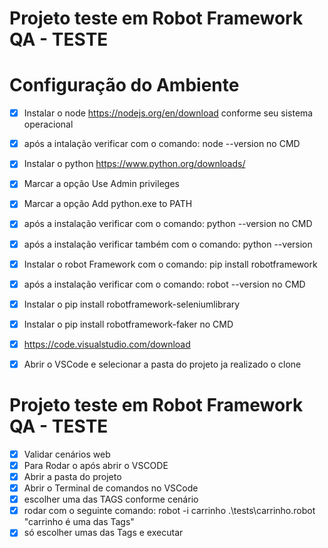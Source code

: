 # Projeto teste em Robot Framework QA - TESTE
# Configuração do Ambiente
 - [x] Instalar o node https://nodejs.org/en/download conforme seu sistema operacional
 - [x] após a intalação verificar com o comando: node --version no CMD

 - [x] Instalar o python https://www.python.org/downloads/
 - [x] Marcar a opção Use Admin privileges 
 - [x] Marcar a  opção Add python.exe to PATH
 - [x] após a instalação verificar com o comando:  python --version no CMD
 - [x] após a instalação verificar também com o comando: python --version
 - [x] Instalar o robot Framework com o comando: pip install robotframework
 - [x] após a instalação verificar com o comando:  robot --version no CMD
 - [x] Instalar o pip install robotframework-seleniumlibrary
 - [x] Instalar o pip install robotframework-faker no CMD
 - [x] https://code.visualstudio.com/download
 - [x] Abrir o VSCode e selecionar a pasta do projeto ja realizado o clone   

# Projeto teste em Robot Framework QA - TESTE
 - [x]  Validar cenários web 
 - [x]  Para Rodar o após abrir o VSCODE
 - [x]  Abrir a pasta do projeto
 - [x]  Abrir o Terminal de comandos no VSCode
 - [x]  escolher uma das TAGS conforme cenário
 - [x]  rodar com o seguinte comando:  robot -i carrinho .\tests\carrinho.robot  "carrinho é uma das Tags"
 - [x]  só escolher umas das Tags e executar

